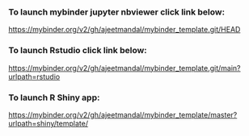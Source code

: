 ### To launch mybinder jupyter nbviewer click link below:
https://mybinder.org/v2/gh/ajeetmandal/mybinder_template.git/HEAD

### To launch Rstudio click link below:
https://mybinder.org/v2/gh/ajeetmandal/mybinder_template.git/main?urlpath=rstudio

### To launch R Shiny app:
https://mybinder.org/v2/gh/ajeetmandal/mybinder_template/master?urlpath=shiny/template/

